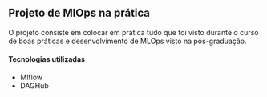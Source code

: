 ## Projeto de MlOps na prática 
O projeto consiste em colocar em prática tudo que foi visto durante o curso de boas práticas e desenvolvimento de MLOps visto na pós-graduação.

#### Tecnologias utilizadas
* Mlflow
* DAGHub

